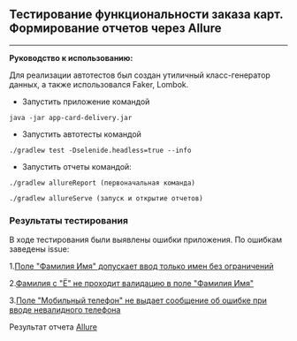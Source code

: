 ## Тестирование функциональности заказа карт. Формирование отчетов через Allure
___

**Руководство к использованию:**

Для реализации автотестов был создан утиличный класс-генератор данных, а также использовался Faker, Lombok.
* Запустить приложение командой

```
java -jar app-card-delivery.jar
```
* Запустить автотесты командой

```
./gradlew test -Dselenide.headless=true --info
```
* Запустить отчеты командой:

```
./gradlew allureReport (первоначальная команда)
```
```
./gradlew allureServe (запуск и открытие отчетов)
```

### Результаты тестирования
В ходе тестирования были выявлены ошибки приложения. По ошибкам заведены issue:

1.[Поле "Фамилия Имя" допускает ввод только имен без ограничений](https://github.com/Zumaletto/HW2-3-DeliveryNewDate/issues/1)

2.[Фамилия с "Ё" не проходит валидацию в поле "Фамилия Имя"](https://github.com/Zumaletto/HW2-3-DeliveryNewDate/issues/2)

3.[Поле "Мобильный телефон" не выдает сообщение об ошибке при вводе невалидного телефона](https://github.com/Zumaletto/HW2-3-DeliveryNewDate/issues/3)

Результат отчета [Allure](http://192.168.0.26:53498/index.html#graph)
